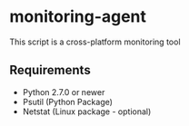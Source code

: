 # monitoring-agent
This script is a cross-platform monitoring tool

## Requirements

- Python 2.7.0 or newer
- Psutil (Python Package)
- Netstat (Linux package - optional)
